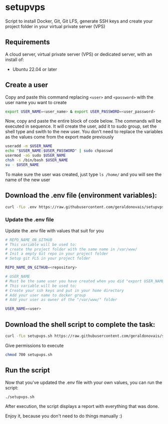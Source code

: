 # setupvps
Script to install Docker, Git, Git LFS, generate SSH keys and create your project folder in your virtual private server (VPS)

## Requirements

A cloud server, virtual private server (VPS) or dedicated server, with an install of:

- Ubuntu 22.04 or later

## Create a user

Copy and paste this command replacing `<user>` and `<password>` with the user name you want to create

```bash
export USER_NAME=<user_name> & export USER_PASSWORD=<user_password>
````

Now, copy and paste the entire block of code below. The commands will be executed in sequence. It will create the user, add it to sudo group, set the shell type and swith to the new user. You don't need to replace the variables as the values come from the export made previously

```bash
useradd -m $USER_NAME
echo "$USER_NAME:$USER_PASSWORD" | sudo chpasswd
usermod -aG sudo $USER_NAME
chsh -s /bin/bash $USER_NAME
su - $USER_NAME
````

To make sure the user was created, just type `ls /home/` and you will see the name of the new user

## Download the .env file (environment variables):

```bash
curl -fLo .env https://raw.githubusercontent.com/geraldonovais/setupvps/main/.env & chmod 600 .env
````
### Update the .env file 

Update the .env file with values that suit for you

```bash
# REPO_NAME_ON_GITHUB
# This variable will be used to:
# create the project folder with the same name in /var/www/
# Init a empty Git repo in your project folder
# Setup git FLS in your project folder

REPO_NAME_ON_GITHUB=<repository>

# USER_NAME
# Must be the same user you have created when you did "export USER_NAME=<user_name>"
# This variable will be used to:
# Create your ssh keys and put in your home directory
# Add your user name to docker group
# Add your user as owner of the "/var/www/" folder

USER_NAME=<user>
````

## Download the shell script to complete the task:

```bash
curl -fLo setupvps.sh https://raw.githubusercontent.com/geraldonovais/setupvps/main/setupvps.sh
````
Give permissions to execute

```bash
chmod 700 setupvps.sh
````

## Run the script

Now that you've updated the .env file with your own values, you can run the script:

```bash
./setupvps.sh
````

After execution, the script displays a report with everything that was done. 

Enjoy it, because you don't need to do things manually :)
